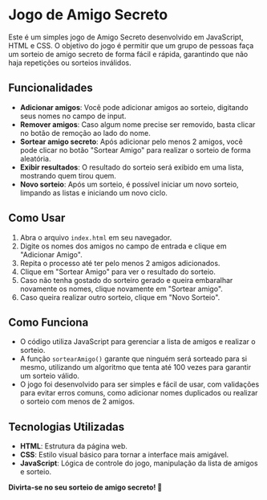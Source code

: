 # Jogo de Amigo Secreto

Este é um simples jogo de Amigo Secreto desenvolvido em JavaScript, HTML e CSS. O objetivo do jogo é permitir que um grupo de pessoas faça um sorteio de amigo secreto de forma fácil e rápida, garantindo que não haja repetições ou sorteios inválidos.

## Funcionalidades

- **Adicionar amigos**: Você pode adicionar amigos ao sorteio, digitando seus nomes no campo de input.
- **Remover amigos**: Caso algum nome precise ser removido, basta clicar no botão de remoção ao lado do nome.
- **Sortear amigo secreto**: Após adicionar pelo menos 2 amigos, você pode clicar no botão "Sortear Amigo" para realizar o sorteio de forma aleatória.
- **Exibir resultados**: O resultado do sorteio será exibido em uma lista, mostrando quem tirou quem.
- **Novo sorteio**: Após um sorteio, é possível iniciar um novo sorteio, limpando as listas e iniciando um novo ciclo.

## Como Usar

1. Abra o arquivo `index.html` em seu navegador.
2. Digite os nomes dos amigos no campo de entrada e clique em "Adicionar Amigo".
3. Repita o processo até ter pelo menos 2 amigos adicionados.
4. Clique em "Sortear Amigo" para ver o resultado do sorteio.
5. Caso não tenha gostado do sorteiro gerado e queira embaralhar novamente os nomes, clique novamente em "Sortear amigo".
6. Caso queira realizar outro sorteio, clique em "Novo Sorteio".

## Como Funciona

- O código utiliza JavaScript para gerenciar a lista de amigos e realizar o sorteio.
- A função `sortearAmigo()` garante que ninguém será sorteado para si mesmo, utilizando um algoritmo que tenta até 100 vezes para garantir um sorteio válido.
- O jogo foi desenvolvido para ser simples e fácil de usar, com validações para evitar erros comuns, como adicionar nomes duplicados ou realizar o sorteio com menos de 2 amigos.

## Tecnologias Utilizadas

- **HTML**: Estrutura da página web.
- **CSS**: Estilo visual básico para tornar a interface mais amigável.
- **JavaScript**: Lógica de controle do jogo, manipulação da lista de amigos e sorteio.

**Divirta-se no seu sorteio de amigo secreto! 🎉**

